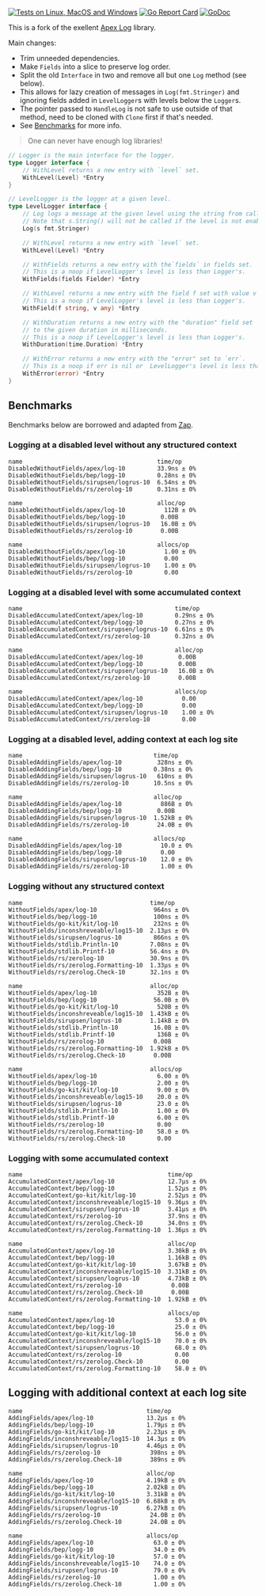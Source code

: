 
[![Tests on Linux, MacOS and Windows](https://github.com/bep/logg/workflows/Test/badge.svg)](https://github.com/bep/logg/actions?query=workflow:Test)
[![Go Report Card](https://goreportcard.com/badge/github.com/bep/logg)](https://goreportcard.com/report/github.com/bep/logg)
[![GoDoc](https://godoc.org/github.com/bep/logg?status.svg)](https://godoc.org/github.com/bep/logg)

This is a fork of the exellent [Apex Log](https://github.com/apex/log) library.

Main changes:

* Trim unneeded dependencies.
* Make `Fields` into a slice to preserve log order.
* Split the old `Interface` in two and remove all but one `Log` method (see below).
* This allows for lazy creation of messages in `Log(fmt.Stringer)` and ignoring fields added in `LevelLogger`s with levels below the `Logger`s.
* The pointer passed to `HandleLog` is not safe to use outside of that method, need to be cloned with `Clone` first if that's needed.
* See [Benchmarks](#benchmarks) for more info.

> One can never have enough log libraries!

```go
// Logger is the main interface for the logger.
type Logger interface {
	// WithLevel returns a new entry with `level` set.
	WithLevel(Level) *Entry
}

// LevelLogger is the logger at a given level.
type LevelLogger interface {
	// Log logs a message at the given level using the string from calling s.String().
	// Note that s.String() will not be called if the level is not enabled.
	Log(s fmt.Stringer)

	// WithLevel returns a new entry with `level` set.
	WithLevel(Level) *Entry

	// WithFields returns a new entry with the`fields` in fields set.
	// This is a noop if LevelLogger's level is less than Logger's.
	WithFields(fields Fielder) *Entry

	// WithLevel returns a new entry with the field f set with value v
	// This is a noop if LevelLogger's level is less than Logger's.
	WithField(f string, v any) *Entry

	// WithDuration returns a new entry with the "duration" field set
	// to the given duration in milliseconds.
	// This is a noop if LevelLogger's level is less than Logger's.
	WithDuration(time.Duration) *Entry

	// WithError returns a new entry with the "error" set to `err`.
	// This is a noop if err is nil or  LevelLogger's level is less than Logger's.
	WithError(error) *Entry
}
```

## Benchmarks

Benchmarks below are borrowed and adapted from [Zap](https://github.com/uber-go/zap/tree/master/benchmarks).

### Logging at a disabled level without any structured context

```
name                                      time/op
DisabledWithoutFields/apex/log-10         33.9ns ± 0%
DisabledWithoutFields/bep/logg-10         0.28ns ± 0%
DisabledWithoutFields/sirupsen/logrus-10  6.54ns ± 0%
DisabledWithoutFields/rs/zerolog-10       0.31ns ± 0%

name                                      alloc/op
DisabledWithoutFields/apex/log-10           112B ± 0%
DisabledWithoutFields/bep/logg-10          0.00B
DisabledWithoutFields/sirupsen/logrus-10   16.0B ± 0%
DisabledWithoutFields/rs/zerolog-10        0.00B

name                                      allocs/op
DisabledWithoutFields/apex/log-10           1.00 ± 0%
DisabledWithoutFields/bep/logg-10           0.00
DisabledWithoutFields/sirupsen/logrus-10    1.00 ± 0%
DisabledWithoutFields/rs/zerolog-10         0.00
```


### Logging at a disabled level with some accumulated context

```
name                                           time/op
DisabledAccumulatedContext/apex/log-10         0.29ns ± 0%
DisabledAccumulatedContext/bep/logg-10         0.27ns ± 0%
DisabledAccumulatedContext/sirupsen/logrus-10  6.61ns ± 0%
DisabledAccumulatedContext/rs/zerolog-10       0.32ns ± 0%

name                                           alloc/op
DisabledAccumulatedContext/apex/log-10          0.00B
DisabledAccumulatedContext/bep/logg-10          0.00B
DisabledAccumulatedContext/sirupsen/logrus-10   16.0B ± 0%
DisabledAccumulatedContext/rs/zerolog-10        0.00B

name                                           allocs/op
DisabledAccumulatedContext/apex/log-10           0.00
DisabledAccumulatedContext/bep/logg-10           0.00
DisabledAccumulatedContext/sirupsen/logrus-10    1.00 ± 0%
DisabledAccumulatedContext/rs/zerolog-10         0.00
```

### Logging at a disabled level, adding context at each log site

```
name                                     time/op
DisabledAddingFields/apex/log-10          328ns ± 0%
DisabledAddingFields/bep/logg-10         0.38ns ± 0%
DisabledAddingFields/sirupsen/logrus-10   610ns ± 0%
DisabledAddingFields/rs/zerolog-10       10.5ns ± 0%

name                                     alloc/op
DisabledAddingFields/apex/log-10           886B ± 0%
DisabledAddingFields/bep/logg-10          0.00B
DisabledAddingFields/sirupsen/logrus-10  1.52kB ± 0%
DisabledAddingFields/rs/zerolog-10        24.0B ± 0%

name                                     allocs/op
DisabledAddingFields/apex/log-10           10.0 ± 0%
DisabledAddingFields/bep/logg-10           0.00
DisabledAddingFields/sirupsen/logrus-10    12.0 ± 0%
DisabledAddingFields/rs/zerolog-10         1.00 ± 0%
```

### Logging without any structured context

```
name                                    time/op
WithoutFields/apex/log-10                964ns ± 0%
WithoutFields/bep/logg-10                100ns ± 0%
WithoutFields/go-kit/kit/log-10          232ns ± 0%
WithoutFields/inconshreveable/log15-10  2.13µs ± 0%
WithoutFields/sirupsen/logrus-10         866ns ± 0%
WithoutFields/stdlib.Println-10         7.08ns ± 0%
WithoutFields/stdlib.Printf-10          56.4ns ± 0%
WithoutFields/rs/zerolog-10             30.9ns ± 0%
WithoutFields/rs/zerolog.Formatting-10  1.33µs ± 0%
WithoutFields/rs/zerolog.Check-10       32.1ns ± 0%

name                                    alloc/op
WithoutFields/apex/log-10                 352B ± 0%
WithoutFields/bep/logg-10                56.0B ± 0%
WithoutFields/go-kit/kit/log-10           520B ± 0%
WithoutFields/inconshreveable/log15-10  1.43kB ± 0%
WithoutFields/sirupsen/logrus-10        1.14kB ± 0%
WithoutFields/stdlib.Println-10          16.0B ± 0%
WithoutFields/stdlib.Printf-10            136B ± 0%
WithoutFields/rs/zerolog-10              0.00B
WithoutFields/rs/zerolog.Formatting-10  1.92kB ± 0%
WithoutFields/rs/zerolog.Check-10        0.00B

name                                    allocs/op
WithoutFields/apex/log-10                 6.00 ± 0%
WithoutFields/bep/logg-10                 2.00 ± 0%
WithoutFields/go-kit/kit/log-10           9.00 ± 0%
WithoutFields/inconshreveable/log15-10    20.0 ± 0%
WithoutFields/sirupsen/logrus-10          23.0 ± 0%
WithoutFields/stdlib.Println-10           1.00 ± 0%
WithoutFields/stdlib.Printf-10            6.00 ± 0%
WithoutFields/rs/zerolog-10               0.00
WithoutFields/rs/zerolog.Formatting-10    58.0 ± 0%
WithoutFields/rs/zerolog.Check-10         0.00
```


### Logging with some accumulated context

```
name                                         time/op
AccumulatedContext/apex/log-10               12.7µs ± 0%
AccumulatedContext/bep/logg-10               1.52µs ± 0%
AccumulatedContext/go-kit/kit/log-10         2.52µs ± 0%
AccumulatedContext/inconshreveable/log15-10  9.36µs ± 0%
AccumulatedContext/sirupsen/logrus-10        3.41µs ± 0%
AccumulatedContext/rs/zerolog-10             37.9ns ± 0%
AccumulatedContext/rs/zerolog.Check-10       34.0ns ± 0%
AccumulatedContext/rs/zerolog.Formatting-10  1.36µs ± 0%

name                                         alloc/op
AccumulatedContext/apex/log-10               3.30kB ± 0%
AccumulatedContext/bep/logg-10               1.16kB ± 0%
AccumulatedContext/go-kit/kit/log-10         3.67kB ± 0%
AccumulatedContext/inconshreveable/log15-10  3.31kB ± 0%
AccumulatedContext/sirupsen/logrus-10        4.73kB ± 0%
AccumulatedContext/rs/zerolog-10              0.00B
AccumulatedContext/rs/zerolog.Check-10        0.00B
AccumulatedContext/rs/zerolog.Formatting-10  1.92kB ± 0%

name                                         allocs/op
AccumulatedContext/apex/log-10                 53.0 ± 0%
AccumulatedContext/bep/logg-10                 25.0 ± 0%
AccumulatedContext/go-kit/kit/log-10           56.0 ± 0%
AccumulatedContext/inconshreveable/log15-10    70.0 ± 0%
AccumulatedContext/sirupsen/logrus-10          68.0 ± 0%
AccumulatedContext/rs/zerolog-10               0.00
AccumulatedContext/rs/zerolog.Check-10         0.00
AccumulatedContext/rs/zerolog.Formatting-10    58.0 ± 0%
```


## Logging with additional context at each log site

```
name                                   time/op
AddingFields/apex/log-10               13.2µs ± 0%
AddingFields/bep/logg-10               1.79µs ± 0%
AddingFields/go-kit/kit/log-10         2.23µs ± 0%
AddingFields/inconshreveable/log15-10  14.3µs ± 0%
AddingFields/sirupsen/logrus-10        4.46µs ± 0%
AddingFields/rs/zerolog-10              398ns ± 0%
AddingFields/rs/zerolog.Check-10        389ns ± 0%

name                                   alloc/op
AddingFields/apex/log-10               4.19kB ± 0%
AddingFields/bep/logg-10               2.02kB ± 0%
AddingFields/go-kit/kit/log-10         3.31kB ± 0%
AddingFields/inconshreveable/log15-10  6.68kB ± 0%
AddingFields/sirupsen/logrus-10        6.27kB ± 0%
AddingFields/rs/zerolog-10              24.0B ± 0%
AddingFields/rs/zerolog.Check-10        24.0B ± 0%

name                                   allocs/op
AddingFields/apex/log-10                 63.0 ± 0%
AddingFields/bep/logg-10                 34.0 ± 0%
AddingFields/go-kit/kit/log-10           57.0 ± 0%
AddingFields/inconshreveable/log15-10    74.0 ± 0%
AddingFields/sirupsen/logrus-10          79.0 ± 0%
AddingFields/rs/zerolog-10               1.00 ± 0%
AddingFields/rs/zerolog.Check-10         1.00 ± 0%
```